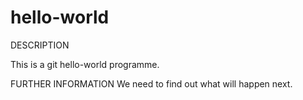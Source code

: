 # hello-world
DESCRIPTION

This is a git hello-world programme.

FURTHER INFORMATION
We need to find out what will happen next.
